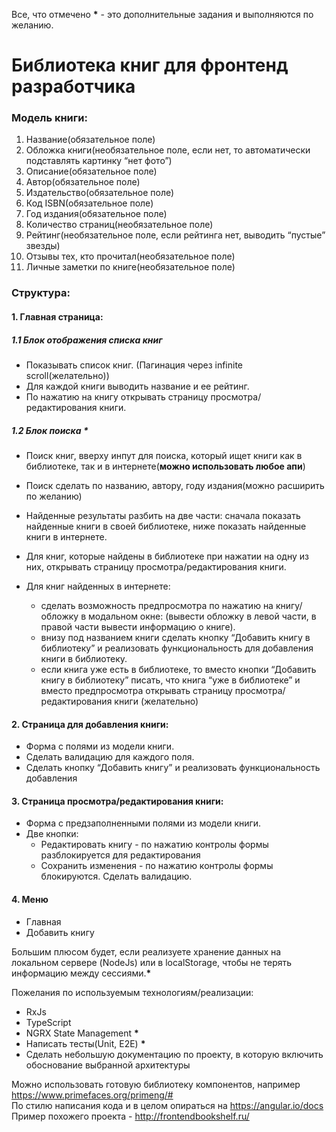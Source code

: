 Все, что отмечено  **\*** - это дополнительные задания и выполняются по желанию.

# Библиотека книг для фронтенд разработчика
  ### Модель книги:	
  1. Название(обязательное поле)
  2. Обложка книги(необязательное поле, если нет, то автоматически подставлять картинку “нет фото”)
  3. Описание(обязательное поле)
  4. Автор(обязательное поле)       
  5. Издательство(обязательное поле)
  6. Код ISBN(обязательное поле)
  7. Год издания(обязательное поле)
  8. Количество страниц(необязательное поле)
  9. Рейтинг(необязательное поле, если рейтинга нет, выводить “пустые” звезды)     
  10. Отзывы тех, кто прочитал(необязательное поле) 
  11. Личные заметки по книге(необязательное поле)
  
  ### Структура: 
   #### 1.  Главная страница:
   ##### 1.1 Блок отображения списка книг
* Показывать список книг. (Пагинация через infinite scroll(желательно))  
* Для каждой книги выводить название и ее рейтинг.
* По нажатию на книгу открывать страницу просмотра/редактирования книги.	

##### 1.2 Блок поиска **\***
* Поиск книг, вверху инпут для поиска, который ищет книги как в библиотеке, так и в интернете(**можно использовать любое апи**)
* Поиск сделать по названию, автору, году издания(можно расширить по желанию)
* Найденные результаты разбить на две части: сначала показать найденные книги в своей библиотеке, ниже показать найденные книги в интернете.

* Для книг, которые найдены в библиотеке при нажатии на одну из них, открывать страницу просмотра/редактирования книги. 

* Для книг найденных в интернете:           
    * сделать возможность предпросмотра по нажатию на книгу/обложку в модальном окне: (вывести обложку в левой части, в правой части вывести информацию о книге).
    * внизу под названием книги сделать кнопку “Добавить книгу в библиотеку” и реализовать функциональность для добавления книги в библиотеку.
    * если книга уже есть в библиотеке, то вместо кнопки “Добавить книгу в библиотеку” писать, что книга “уже в библиотеке” и вместо предпросмотра открывать страницу просмотра/редактирования книги (желательно)

#### 2. Страница для добавления книги:    
   * Форма с полями из модели книги. 
   * Сделать валидацию для каждого поля.    
   * Сделать кнопку “Добавить книгу” и реализовать функциональность добавления

#### 3. Страница просмотра/редактирования книги:    
* Форма с предзаполненными полями из модели книги.
*  Две кнопки:
    * Редактировать книгу - по нажатию контролы формы разблокируется для редактирования
    * Сохранить изменения - по нажатию контролы формы блокируются. Сделать валидацию.

####   4.  Меню
* Главная
* Добавить книгу

Большим плюсом будет, если реализуете хранение данных на локальном сервере (NodeJs) или в localStorage, чтобы не терять информацию между сессиями.**\***

Пожелания по используемым технологиям/реализации:
* RxJs
* TypeScript
* NGRX State Management **\***
* Написать тесты(Unit, E2E) **\***
* Сделать небольшую документацию по проекту, в которую включить обоснование выбранной архитектуры

Можно использовать готовую библиотеку компонентов, например https://www.primefaces.org/primeng/#  
По стилю написания кода и в целом опираться на https://angular.io/docs  
Пример похожего проекта - http://frontendbookshelf.ru/  
